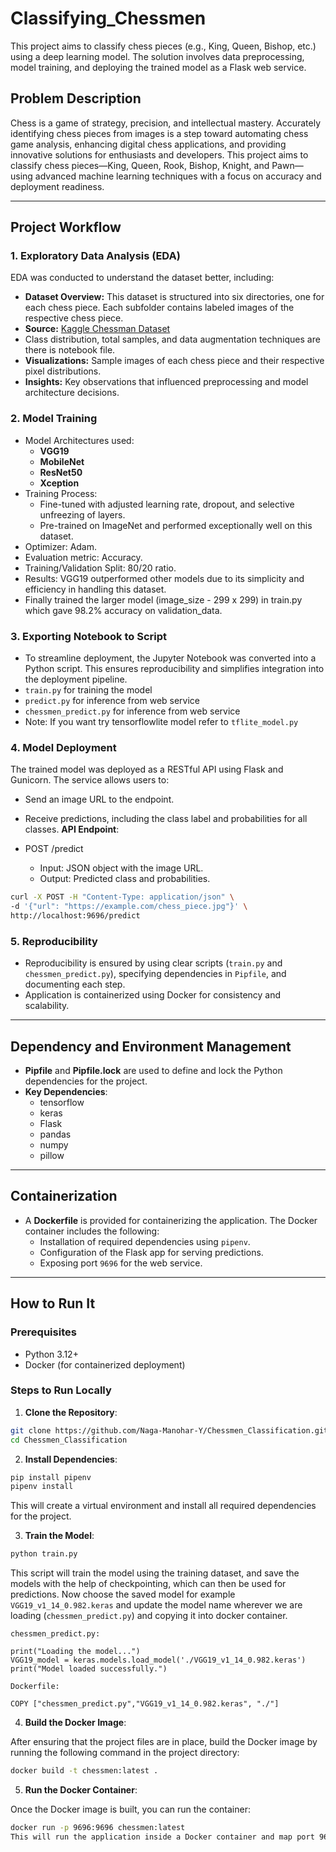 # Classifying_Chessmen
This project aims to classify chess pieces (e.g., King, Queen, Bishop, etc.) using a deep learning model. The solution involves data preprocessing, model training, and deploying the trained model as a Flask web service.

## Problem Description

Chess is a game of strategy, precision, and intellectual mastery. Accurately identifying chess pieces from images is a step toward automating chess game analysis, enhancing digital chess applications, and providing innovative solutions for enthusiasts and developers. This project aims to classify chess pieces—King, Queen, Rook, Bishop, Knight, and Pawn—using advanced machine learning techniques with a focus on accuracy and deployment readiness.

---

## Project Workflow

### 1. **Exploratory Data Analysis (EDA)**
EDA was conducted to understand the dataset better, including:
- **Dataset Overview:** This dataset is structured into six directories, one for each chess piece. Each subfolder contains labeled images of the respective chess piece.
- **Source:** [Kaggle Chessman Dataset](https://www.kaggle.com/datasets/niteshfre/chessman-image-dataset/data)
- Class distribution, total samples, and data augmentation techniques are there is notebook file.
- **Visualizations:** Sample images of each chess piece and their respective pixel distributions.
- **Insights:** Key observations that influenced preprocessing and model architecture decisions.

### 2. **Model Training**
- Model Architectures used:
  - **VGG19**
  - **MobileNet**
  - **ResNet50**
  - **Xception**
- Training Process:
  - Fine-tuned with adjusted learning rate, dropout, and selective unfreezing of layers.
  - Pre-trained on ImageNet and performed exceptionally well on this dataset.
- Optimizer: Adam.
- Evaluation metric: Accuracy.
- Training/Validation Split: 80/20 ratio.
- Results: VGG19 outperformed other models due to its simplicity and efficiency in handling this dataset.
- Finally trained the larger model (image_size - 299 x 299) in train.py which gave 98.2% accuracy on validation_data.

### 3. **Exporting Notebook to Script**
- To streamline deployment, the Jupyter Notebook was converted into a Python script. This ensures reproducibility and simplifies integration into the deployment pipeline.
- `train.py` for training the model
- `predict.py` for inference from web service
- `chessmen_predict.py` for inference from web service
- Note: If you want try tensorflowlite model refer to `tflite_model.py`

### 4. **Model Deployment**
The trained model was deployed as a RESTful API using Flask and Gunicorn. The service allows users to:

- Send an image URL to the endpoint.
- Receive predictions, including the class label and probabilities for all classes.
**API Endpoint**:

- POST /predict
  - Input: JSON object with the image URL.
  - Output: Predicted class and probabilities.
```bash
curl -X POST -H "Content-Type: application/json" \
-d '{"url": "https://example.com/chess_piece.jpg"}' \
http://localhost:9696/predict

```

### 5. **Reproducibility**
- Reproducibility is ensured by using clear scripts (`train.py` and `chessmen_predict.py`), specifying dependencies in `Pipfile`, and documenting each step.
- Application is containerized using Docker for consistency and scalability.

---

## Dependency and Environment Management

- **Pipfile** and **Pipfile.lock** are used to define and lock the Python dependencies for the project.
- **Key Dependencies**:
  - tensorflow
  - keras
  - Flask
  - pandas
  - numpy
  - pillow

---

## Containerization

- A **Dockerfile** is provided for containerizing the application. The Docker container includes the following:
  - Installation of required dependencies using `pipenv`.
  - Configuration of the Flask app for serving predictions.
  - Exposing port `9696` for the web service.

---

## How to Run It

### Prerequisites
- Python 3.12+
- Docker (for containerized deployment)

### Steps to Run Locally
1. **Clone the Repository**:
```bash
git clone https://github.com/Naga-Manohar-Y/Chessmen_Classification.git
cd Chessmen_Classification
```
2. **Install Dependencies**:

```bash
pip install pipenv
pipenv install
```
This will create a virtual environment and install all required dependencies for the project.

3. **Train the Model**:

```bash
python train.py
```
This script will train the model using the training dataset, and save the models with the help of checkpointing, which can then be used for predictions.
Now choose the saved model for example `VGG19_v1_14_0.982.keras` and update the model name wherever we are loading (`chessmen_predict.py`) and copying it into docker container.
```
chessmen_predict.py:

print("Loading the model...")
VGG19_model = keras.models.load_model('./VGG19_v1_14_0.982.keras')
print("Model loaded successfully.")

Dockerfile:

COPY ["chessmen_predict.py","VGG19_v1_14_0.982.keras", "./"]

```


4. **Build the Docker Image**:

After ensuring that the project files are in place, build the Docker image by running the following command in the project directory:
```bash
docker build -t chessmen:latest .
```
5. **Run the Docker Container**:

Once the Docker image is built, you can run the container:
```bash
docker run -p 9696:9696 chessmen:latest
This will run the application inside a Docker container and map port 9696 from the container to your local machine.
```

